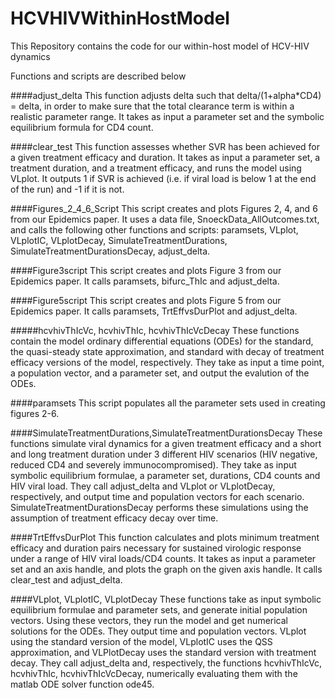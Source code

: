# HCVHIVWithinHostModel
This Repository contains the code for our within-host model of HCV-HIV dynamics

Functions and scripts are described below

####adjust_delta
This function adjusts delta such that delta/(1+alpha*CD4) = delta, in order to make sure that the total clearance term is within a realistic parameter range. It takes as input a parameter set and the symbolic equilibrium formula for CD4 count.

####clear_test
This function assesses whether SVR has been achieved for a given treatment efficacy and duration. It takes as input a parameter set, a treatment duration, and a treatment efficacy, and runs the model using VLplot. It outputs 1 if SVR is achieved (i.e. if viral load is below 1 at the end of the run) and -1 if it is not.

####Figures_2_4_6_Script
This script creates and plots Figures 2, 4, and 6 from our Epidemics paper. It uses a data file, SnoeckData_AllOutcomes.txt, and calls the following other functions and scripts: paramsets, VLplot, VLplotIC, VLplotDecay, SimulateTreatmentDurations, SimulateTreatmentDurationsDecay, adjust_delta.

####Figure3script
This script creates and plots Figure 3 from our Epidemics paper. It calls paramsets, bifurc_ThIc and adjust_delta.

####Figure5script
This script creates and plots Figure 5 from our Epidemics paper. It calls paramsets, TrtEffvsDurPlot and adjust_delta.

#####hcvhivThIcVc, hcvhivThIc, hcvhivThIcVcDecay
These functions contain the model ordinary differential equations (ODEs) for the standard, the quasi-steady state approximation, and standard with decay of treatment efficacy versions of the model, respectively. They take as input a time point, a population vector, and a parameter set, and output the evalution of the ODEs.

####paramsets
This script populates all the parameter sets used in creating figures 2-6.

####SimulateTreatmentDurations,SimulateTreatmentDurationsDecay
These functions simulate viral dynamics for a given treatment efficacy and a short and long treatment duration under 3 different HIV scenarios (HIV negative, reduced CD4 and severely immunocompromised). They take as input symbolic equilibrium formulae, a parameter set, durations, CD4 counts and HIV viral load. They call adjust_delta and VLplot or VLplotDecay, respectively,  and output time and population vectors for each scenario. SimulateTreatmentDurationsDecay performs these simulations using the assumption of treatment efficacy decay over time.

####TrtEffvsDurPlot
This function calculates and plots minimum treatment efficacy and duration pairs necessary for sustained virologic response under a range of HIV viral loads/CD4 counts. It takes as input a parameter set and an axis handle, and plots the graph on the given axis handle. It calls clear_test and adjust_delta.

####VLplot, VLplotIC, VLplotDecay
These functions take as input symbolic equilibrium formulae and parameter sets, and generate initial population vectors. Using these vectors, they run the model and get numerical solutions for the ODEs. They output time and population vectors. VLplot using the standard version of the model, VLplotIC uses the QSS approximation, and VLPlotDecay uses the standard version with treatment decay. They call adjust_delta and, respectively, the functions hcvhivThIcVc, hcvhivThIc, hcvhivThIcVcDecay, numerically evaluating them with the matlab ODE solver function ode45.












